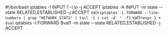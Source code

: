 #!/bin/bash
iptables -I INPUT 1 -i lo -j ACCEPT
iptables -A INPUT -m state --state RELATED,ESTABLISHED -j ACCEPT
val=`iptables -L FORWARD --line-numbers | grep "NETWORK_STATS" | tail -1 | cut -d' ' -f1`
val1=`expr 1 + $val`
iptables -I FORWARD $val1 -m state --state RELATED,ESTABLISHED -j ACCEPT
